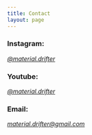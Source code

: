 ```yaml
---
title: Contact
layout: page
---
```


### Instagram:
[*@material.drifter*](https://www.instagram.com/material.drifter/)
### Youtube:
[*@material.drifter*](https://www.youtube.com/@material.drifter)
### Email:
[*material.drifter@gmail.com*](mailto:material.drifter@gmail.com)
